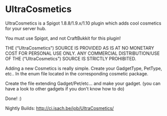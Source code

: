 # UltraCosmetics
UltraCosmetics is a Spigot 1.8.8/1.9.x/1.10 plugin which adds cool cosmetics for your server hub.

You must use Spigot, and not CraftBukkit for this plugin!

THE (“UltraCosmetics”) SOURCE IS PROVIDED AS IS AT NO MONETARY COST FOR PERSONAL USE ONLY. ANY COMMERCIAL DISTRIBUTION/USE OF THE (“UltraCosmetics”) SOURCE IS STRICTLY PROHIBITED.

Adding a new Cosmetics is really simple.
Create your GadgetType, PetType, etc.. In the enum file located in the corresponding cosmetic package.

Create the file extending Gadget/Pet/etc... and make your gadget. (you can have a look to other gadgets if you don't
know how to do)

Done! :)

Nightly Builds: http://ci.isach.be/job/UltraCosmetics/
